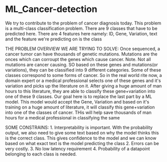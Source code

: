 # ML_Cancer-detection
We try to contribute to the problem of cancer diagnosis today.
This problem is a multi-class classification problem. There are 9 classes that have to be predicted here. 
There are 4 features here namely: ID, Gene, Variation, text and the feature we're predicting on is the class

THE PROBLEM OVERVIEW WE ARE TRYING TO SOLVE:
Once sequenced, a cancer tumor can have thousands of genetic mutations. Mutations are the onces which can corroupt the genes which cause cancer. Note. Not all mutations are cancer causing. SO based on these genes and mutations(or variations), they can be classified into 9 different categories. Some of these classes correspond to some forms of cancer.
So in the real world rite now, a domain expert or a medical professional selects one of these genes and it's variation and picks up the literature on it. After giving a huge amount of man hours to this literature, they are able to classify these gene+variation into one of these 9 classes.
Our goal here is to replace the last part by a ML model. This model would accept the Gene, Variation and based on it's training on a huge amount of literature, it will classify this gene+variation into one of the classes of cancer. THis will help save thousands of man hours for a medical professional in classifying the same

SOME CONSTRAINS: 1. Interpretability is important. With the probability output, we also need to give some text based on why the model thinks this is the correct class. This gives                            confidence to the model and we can know based on what exact text is the model predicting the class
                 2. Errors can be very costly.
                 3. No low latency requirement
                 4. Probability of a datapoint belonging to each class is needed.
